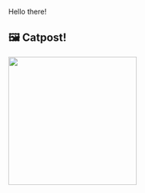 Hello there!



## 🖼️ Catpost!

<sub>
    <img src="https://cdn2.thecatapi.com/images/bqh.jpg" height="256">
</sub>

